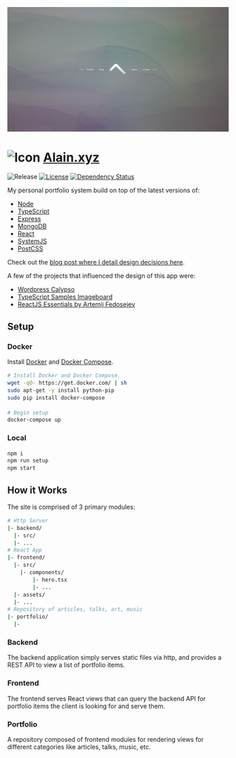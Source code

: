 [![Website Screenshot][website-img]][website-url]

# ![Icon](frontend/assets/brand/icon.ico) [Alain.xyz](https://alain.xyz)

![Release][release-img] [![License][license-img]][license-url] [![Dependency Status][david-img]][david-url]

My personal portfolio system build on top of the latest versions of:

- [Node](https://nodejs.org/en/)
- [TypeScript](http://www.typescriptlang.org/)
- [Express](https://expressjs.com/)
- [MongoDB](http://mongodb.org/)
- [React](https://facebook.github.io/react/)
- [SystemJS](https://github.com/systemjs/systemjs)
- [PostCSS](https://github.com/postcss/postcss)

Check out the [blog post where I detail design decisions here](https://alain.xyz/blog/the-making-of-alain-xyz).

A few of the projects that influenced the design of this app were:

- [Wordpress Calypso](https://github.com/Automattic/wp-calypso)
- [TypeScript Samples Imageboard](https://github.com/Microsoft/TypeScriptSamples/tree/master/imageboard)
- [ReactJS Essentials by Artemij Fedosejev](https://github.com/fedosejev/react-essentials)

## Setup

### Docker

Install [Docker](https://www.docker.com/) and [Docker Compose](https://docs.docker.com/compose/install/).

```bash
# Install Docker and Docker Compose.
wget -qO- https://get.docker.com/ | sh
sudo apt-get -y install python-pip
sudo pip install docker-compose

# Begin setup
docker-compose up
```

### Local

```bash
npm i
npm run setup
npm start
```

## How it Works

The site is comprised of 3 primary modules:

```bash
# Http Server
|- backend/
  |- src/
  |- ...
# React App
|- frontend/
  |- src/
    |- components/
        |- hero.tsx
        |- ...
  |- assets/
  |- ...
# Repository of articles, talks, art, music
|- portfolio/
  |- 
```

### Backend

The backend application simply serves static files via http, and provides a REST API to view a list of portfolio items.

### Frontend

The frontend serves React views that can query the backend API for portfolio items the client is looking for and serve them.

### Portfolio

A repository composed of frontend modules for rendering views for different categories like articles, talks, music, etc.

[website-img]: brand/website-screenshot.jpg
[website-url]: https://alain.xyz
[release-img]: https://img.shields.io/badge/release-0.5.0-4dbfcc.svg?style=flat-square
[license-img]: http://img.shields.io/:license-mit-blue.svg?style=flat-square
[license-url]: https://opensource.org/licenses/MIT
[david-url]: https://david-dm.org/alaingalvan/alain.xyz
[david-img]: https://david-dm.org/alaingalvan/alain.xyz.svg?style=flat-square
[david-dev-url]: https://david-dm.org/alaingalvan/alain.xyz#info=devDependencies
[david-dev-img]: https://david-dm.org/alaingalvan/alain.xyz/dev-status.svg?style=flat-square

